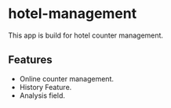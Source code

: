 # hotel-management
This app is build for hotel counter management.

## Features
- Online counter management.
- History Feature.
- Analysis field.
